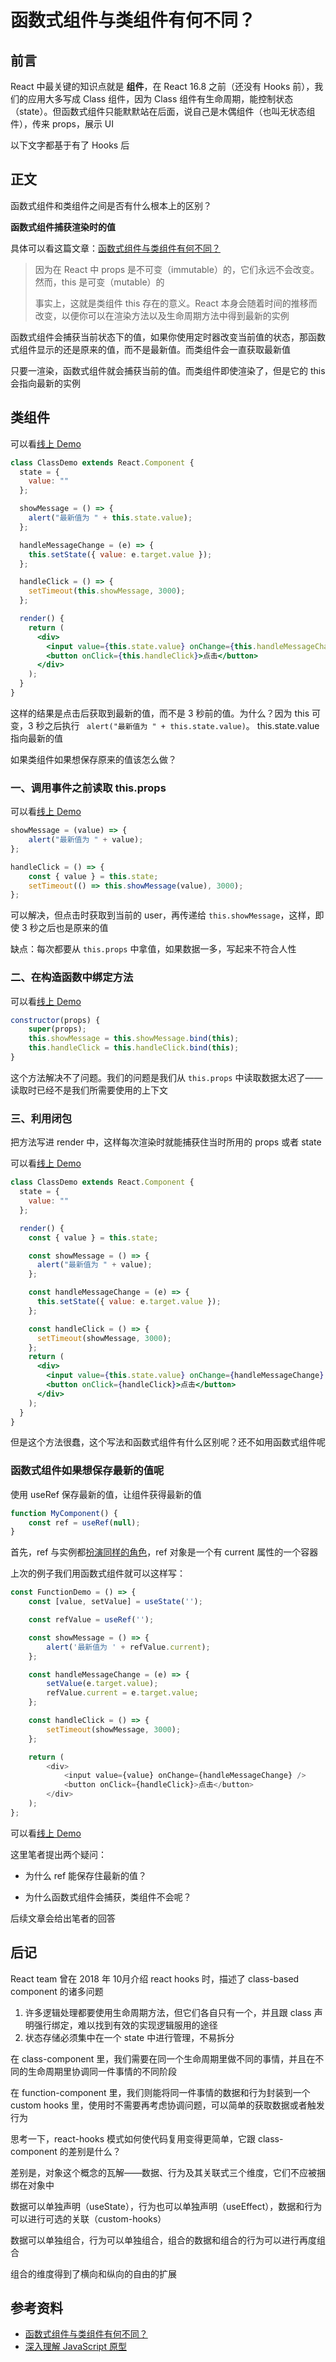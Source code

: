 # 函数式组件与类组件有何不同？

## 前言

React 中最关键的知识点就是 **组件**，在 React 16.8 之前（还没有 Hooks 前），我们的应用大多写成 Class 组件，因为 Class 组件有生命周期，能控制状态（state）。但函数式组件只能默默站在后面，说自己是木偶组件（也叫无状态组件），传来 props，展示 UI

以下文字都基于有了 Hooks 后

## 正文

函数式组件和类组件之间是否有什么根本上的区别？

**函数式组件捕获渲染时的值**

具体可以看这篇文章：[函数式组件与类组件有何不同？](https://overreacted.io/zh-hans/how-are-function-components-different-from-classes/)

> 因为在 React 中 props 是不可变（immutable）的，它们永远不会改变。然而，this 是可变（mutable）的
>
> 事实上，这就是类组件 this 存在的意义。React 本身会随着时间的推移而改变，以便你可以在渲染方法以及生命周期方法中得到最新的实例

函数式组件会捕获当前状态下的值，如果你使用定时器改变当前值的状态，那函数式组件显示的还是原来的值，而不是最新值。而类组件会一直获取最新值

只要一渲染，函数式组件就会捕获当前的值。而类组件即使渲染了，但是它的 this 会指向最新的实例

## 类组件

可以看[线上 Demo](https://codesandbox.io/s/function-components-different-from-classes-2dligb?file=/src/ClassDemo.js:0-551)

```jsx
class ClassDemo extends React.Component {
  state = {
    value: ""
  };

  showMessage = () => {
    alert("最新值为 " + this.state.value);
  };

  handleMessageChange = (e) => {
    this.setState({ value: e.target.value });
  };

  handleClick = () => {
    setTimeout(this.showMessage, 3000);
  };

  render() {
    return (
      <div>
        <input value={this.state.value} onChange={this.handleMessageChange} />
        <button onClick={this.handleClick}>点击</button>
      </div>
    );
  }
}
```

这样的结果是点击后获取到最新的值，而不是 3 秒前的值。为什么？因为 this 可变，3 秒之后执行 ` alert("最新值为 " + this.state.value)`。 this.state.value 指向最新的值

如果类组件如果想保存原来的值该怎么做？

### 一、调用事件之前读取 this.props

可以看[线上 Demo](https://codesandbox.io/s/function-components-different-from-classes-2dligb?file=/src/ClassDemo2.js:0-592)

```jsx
showMessage = (value) => {
    alert("最新值为 " + value);
};

handleClick = () => {
    const { value } = this.state;
    setTimeout(() => this.showMessage(value), 3000);
};
```

可以解决，但点击时获取到当前的 user，再传递给 `this.showMessage`，这样，即使 3 秒之后也是原来的值

缺点：每次都要从 `this.props` 中拿值，如果数据一多，写起来不符合人性

### 二、在构造函数中绑定方法

可以看[线上 Demo](https://codesandbox.io/s/function-components-different-from-classes-2dligb?file=/src/ClassDemo3.js)

```jsx
constructor(props) {
    super(props);
    this.showMessage = this.showMessage.bind(this);
    this.handleClick = this.handleClick.bind(this);
}
```

这个方法解决不了问题。我们的问题是我们从 `this.props` 中读取数据太迟了—— 读取时已经不是我们所需要使用的上下文

### 三、利用闭包

把方法写进 render 中，这样每次渲染时就能捕获住当时所用的 props 或者 state

可以看[线上 Demo](https://codesandbox.io/s/function-components-different-from-classes-2dligb?file=/src/ClassDemo4.js:104-565)

```jsx
class ClassDemo extends React.Component {
  state = {
    value: ""
  };

  render() {
    const { value } = this.state;

    const showMessage = () => {
      alert("最新值为 " + value);
    };

    const handleMessageChange = (e) => {
      this.setState({ value: e.target.value });
    };

    const handleClick = () => {
      setTimeout(showMessage, 3000);
    };
    return (
      <div>
        <input value={this.state.value} onChange={handleMessageChange} />
        <button onClick={handleClick}>点击</button>
      </div>
    );
  }
}
```

但是这个方法很蠢，这个写法和函数式组件有什么区别呢？还不如用函数式组件呢

### 函数式组件如果想保存最新的值呢

使用 useRef 保存最新的值，让组件获得最新的值

```js
function MyComponent() {
    const ref = useRef(null);
}
```

首先，ref 与实例都[扮演同样的角色](https://zh-hans.reactjs.org/docs/hooks-faq.html#is-there-something-like-instance-variables)，ref 对象是一个有 current 属性的一个容器

上次的例子我们用函数式组件就可以这样写：

```js
const FunctionDemo = () => {
    const [value, setValue] = useState('');

    const refValue = useRef('');

    const showMessage = () => {
        alert('最新值为 ' + refValue.current);
    };

    const handleMessageChange = (e) => {
        setValue(e.target.value);
        refValue.current = e.target.value;
    };

    const handleClick = () => {
        setTimeout(showMessage, 3000);
    };

    return (
        <div>
            <input value={value} onChange={handleMessageChange} />
            <button onClick={handleClick}>点击</button>
        </div>
    );
};
```

可以看[线上 Demo](https://codesandbox.io/s/function-components-different-from-classes-2dligb?file=/src/FunctionDemo2.js)

这里笔者提出两个疑问：

-   为什么 ref 能保存住最新的值？

-   为什么函数式组件会捕获，类组件不会呢？

后续文章会给出笔者的回答



## 后记

React team 曾在 2018 年 10月介绍 react hooks 时，描述了 class-based component 的诸多问题

1. 许多逻辑处理都要使用生命周期方法，但它们各自只有一个，并且跟 class 声明强行绑定，难以找到有效的实现逻辑服用的途径
2. 状态存储必须集中在一个  state 中进行管理，不易拆分

在 class-component 里，我们需要在同一个生命周期里做不同的事情，并且在不同的生命周期里协调同一件事情的不同阶段

在 function-component 里，我们则能将同一件事情的数据和行为封装到一个 custom hooks 里，使用时不需要再考虑协调问题，可以简单的获取数据或者触发行为

思考一下，react-hooks 模式如何使代码复用变得更简单，它跟 class-component 的差别是什么？

差别是，对象这个概念的瓦解——数据、行为及其关联式三个维度，它们不应被捆绑在对象中

数据可以单独声明（useState），行为也可以单独声明（useEffect），数据和行为可以进行可选的关联（custom-hooks）

数据可以单独组合，行为可以单独组合，组合的数据和组合的行为可以进行再度组合

组合的维度得到了横向和纵向的自由的扩展





## 参考资料

-   [函数式组件与类组件有何不同？](https://overreacted.io/zh-hans/how-are-function-components-different-from-classes/)
-   [深入理解 JavaScript 原型](https://mp.weixin.qq.com/s/1UDILezroK5wrcK-Z5bHOg)
